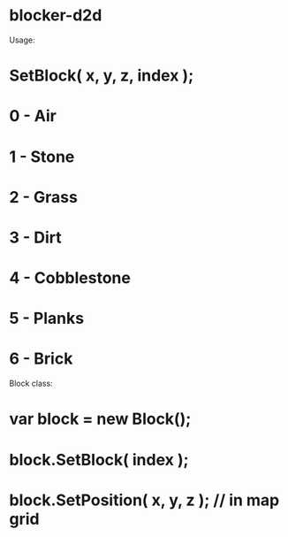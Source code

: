 # blocker-d2d
Usage:
# SetBlock( x, y, z, index );

# 0 - Air
# 1 - Stone
# 2 - Grass
# 3 - Dirt
# 4 - Cobblestone
# 5 - Planks
# 6 - Brick

Block class:

# var block = new Block();
# block.SetBlock( index );
# block.SetPosition( x, y, z ); // in map grid

